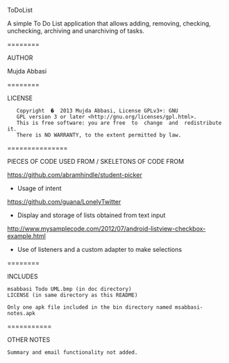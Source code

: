 ToDoList

A simple To Do List application that allows adding, removing, checking, unchecking,
archiving and unarchiving of tasks.

========

AUTHOR

Mujda Abbasi


========

LICENSE


       Copyright  �  2013 Mujda Abbasi, License GPLv3+: GNU
       GPL version 3 or later <http://gnu.org/licenses/gpl.html>.
       This is free software: you are free  to  change  and  redistribute  it.
       There is NO WARRANTY, to the extent permitted by law.


===============

PIECES OF CODE USED FROM / SKELETONS OF CODE FROM

https://github.com/abramhindle/student-picker
  - Usage of intent

https://github.com/guana/LonelyTwitter
  - Display and storage of lists obtained from text input

http://www.mysamplecode.com/2012/07/android-listview-checkbox-example.html
  - Use of listeners and a custom adapter to make selections


========

INCLUDES

	msabbasi Todo UML.bmp (in doc directory)
	LICENSE (in same directory as this README)

	Only one apk file included in the bin directory named msabbasi-notes.apk

 

===========

OTHER NOTES

	Summary and email functionality not added.
